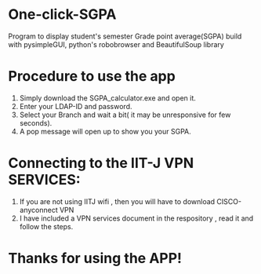 # One-click-SGPA
Program to display student's semester Grade point average(SGPA) build with pysimpleGUI, python's robobrowser and BeautifulSoup library

# Procedure to use the app 
1. Simply download the SGPA_calculator.exe and open it.
2. Enter your LDAP-ID and password.
3. Select your Branch and wait a bit( it may be unresponsive for few seconds).
4. A pop message will open up to show you your SGPA.

# Connecting to the IIT-J VPN SERVICES:
1. If you are not using IITJ wifi , then you will have to download CISCO-anyconnect VPN
2. I have included a VPN services document in the respository , read it and follow the steps.

# Thanks for using the APP!
